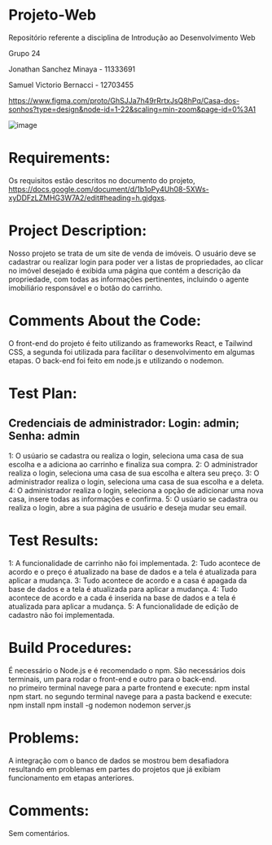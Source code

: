 # Projeto-Web
Repositório referente a disciplina de Introdução ao Desenvolvimento Web

Grupo 24

Jonathan Sanchez Minaya - 11333691

Samuel Victorio Bernacci - 12703455

https://www.figma.com/proto/GhSJJa7h49rRrtxJsQ8hPq/Casa-dos-sonhos?type=design&node-id=1-22&scaling=min-zoom&page-id=0%3A1

![image](https://github.com/samuks123/Projeto-Web/assets/103591276/17cc52bf-f3f1-4633-8c4a-b18b3060d46f)

# Requirements: 
Os requisitos estão descritos no documento do projeto, https://docs.google.com/document/d/1b1oPy4Uh08-5XWs-xyDDFzLZMHG3W7A2/edit#heading=h.gjdgxs.

# Project Description: 
Nosso projeto se trata de um site de venda de imóveis.
O usuário deve se cadastrar ou realizar login para poder ver a listas de propriedades, ao clicar no imóvel desejado é exibida uma página que contém a descrição da propriedade, com todas as informações pertinentes, incluindo o agente imobiliário responsável e o botão do carrinho.

# Comments About the Code: 
O front-end do projeto é feito utilizando as frameworks React, e Tailwind CSS, a segunda foi utilizada para facilitar o desenvolvimento em algumas etapas.
O back-end foi feito em node.js e utilizando o nodemon.

# Test Plan: 
## Credenciais de administrador: Login: admin; Senha: admin
1: O usúario se cadastra ou realiza o login, seleciona uma casa de sua escolha e a adiciona ao carrinho e finaliza sua compra.
2: O administrador realiza o login, seleciona uma casa de sua escolha e altera seu preço.
3: O administrador realiza o login, seleciona uma casa de sua escolha e a deleta.
4: O administrador realiza o login, seleciona a opção de adicionar uma nova casa, insere todas as informações e confirma.
5: O usúario se cadastra ou realiza o login, abre a sua página de usuário e deseja mudar seu email.

# Test Results: 
1: A funcionalidade de carrinho não foi implementada.
2: Tudo acontece de acordo e o preço é atualizado na base de dados e a tela é atualizada para aplicar a mudança.
3: Tudo acontece de acordo e a casa é apagada da base de dados e a tela é atualizada para aplicar a mudança.
4: Tudo acontece de acordo e a cada é inserida na base de dados e a tela é atualizada para aplicar a mudança.
5: A funcionalidade de edição de cadastro não foi implementada.

# Build Procedures: 
É necessário o Node.js e é recomendado o npm. São necessários dois terminais, um para rodar o front-end e outro para o back-end. \
no primeiro terminal navege para a parte frontend e execute:
npm instal
npm start.
no segundo terminal navege para a pasta backend e execute:
npm install
npm install -g nodemon
nodemon server.js

# Problems: 
A integração com o banco de dados se mostrou bem desafiadora resultando em problemas em partes do projetos que já exibiam funcionamento em etapas anteriores.

# Comments: 
Sem comentários.
